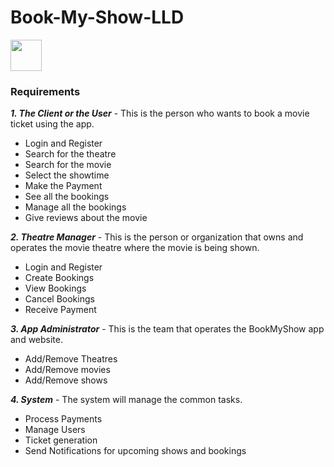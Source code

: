 # Book-My-Show-LLD
<img src="https://user-images.githubusercontent.com/60046892/233767724-91872922-b03f-4bff-a444-968e031aef6f.png" width="50"  height="50"/>

### Requirements

***1. The Client or the User*** -
This is the person who wants to book a movie ticket using the app.

* Login and Register
* Search for the theatre
* Search for the movie
* Select the showtime
* Make the Payment
* See all the bookings
* Manage all the bookings
* Give reviews about the movie

***2. Theatre Manager*** -
This is the person or organization that owns and operates the movie theatre where the movie is being shown.

* Login and Register
* Create Bookings 
* View Bookings
* Cancel Bookings
* Receive Payment

***3. App Administrator*** -
This is the team that operates the BookMyShow app and website. 

* Add/Remove Theatres
* Add/Remove movies
* Add/Remove shows

***4. System*** -
The system will manage the common tasks.

* Process Payments
* Manage Users
* Ticket generation
* Send Notifications for upcoming shows and bookings
